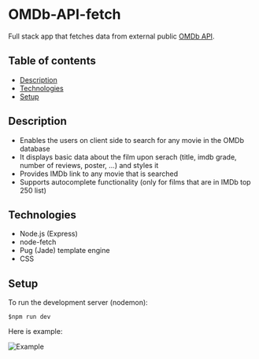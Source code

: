 # OMDb-API-fetch

Full stack app that fetches data from external public [OMDb API](http://www.omdbapi.com).

## Table of contents

- [Description](#description)
- [Technologies](#technologies)
- [Setup](#setup)

## Description

- Enables the users on client side to search for any movie in the OMDb database
- It displays basic data about the film upon serach (title, imdb grade, number of reviews, poster, ...) and styles it
- Provides IMDb link to any movie that is searched
- Supports autocomplete functionality (only for films that are in IMDb top 250 list)

## Technologies

- Node.js (Express)
- node-fetch
- Pug (Jade) template engine
- CSS

## Setup

To run the development server (nodemon):

```
$npm run dev
```

Here is example:

![Example](./images/example.png)
